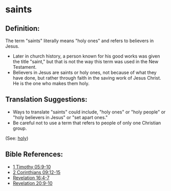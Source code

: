 # saints #

## Definition: ##

The term "saints" literally means "holy ones" and refers to believers in Jesus.

* Later in church history, a person known for his good works was given the title "saint," but that is not the way this term was used in the New Testament.
* Believers in Jesus are saints or holy ones, not because of what they have done, but rather through faith in the saving work of Jesus Christ. He is the one who makes them holy.

## Translation Suggestions: ##

* Ways to translate "saints" could include, "holy ones" or "holy people" or "holy believers in Jesus" or "set apart ones."
* Be careful not to use a term that refers to people of only one Christian group.

(See: [holy](../kt/holy.md))

## Bible References: ##

* [1 Timothy 05:9-10](https://door43.org/en/bible/notes/1ti/05/09)
* [2 Corinthians 09:12-15](https://door43.org/en/bible/notes/2co/09/12)
* [Revelation 16:4-7](https://door43.org/en/bible/notes/rev/16/04)
* [Revelation 20:9-10](https://door43.org/en/bible/notes/rev/20/09)

